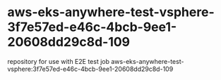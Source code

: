 # aws-eks-anywhere-test-vsphere-3f7e57ed-e46c-4bcb-9ee1-20608dd29c8d-109
repository for use with E2E test job aws-eks-anywhere-test-vsphere:3f7e57ed-e46c-4bcb-9ee1-20608dd29c8d-109
